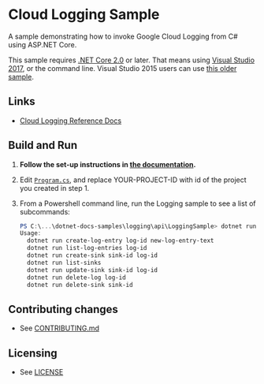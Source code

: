 # Cloud Logging Sample

A sample demonstrating how to invoke Google Cloud Logging from C# using ASP.NET Core.

This sample requires [.NET Core 2.0](
    https://www.microsoft.com/net/core) or later.  That means using
[Visual Studio 2017](
    https://www.visualstudio.com/), or the command line.  Visual Studio 2015 users
can use [this older sample](
    https://github.com/GoogleCloudPlatform/dotnet-docs-samples/tree/vs2015/logging/api).

## Links

- [Cloud Logging Reference Docs](https://cloud.google.com/logging/docs/)

## Build and Run

1.  **Follow the set-up instructions in [the documentation](https://cloud.google.com/dotnet/docs/setup).**

2.  Edit [`Program.cs`](LoggingSample/Program.cs), and replace YOUR-PROJECT-ID with id
    of the project you created in step 1.

5.  From a Powershell command line, run the Logging sample to see a list of
    subcommands:

    ```ps1
    PS C:\...\dotnet-docs-samples\logging\api\LoggingSample> dotnet run
    Usage:
      dotnet run create-log-entry log-id new-log-entry-text
      dotnet run list-log-entries log-id
      dotnet run create-sink sink-id log-id
      dotnet run list-sinks
      dotnet run update-sink sink-id log-id
      dotnet run delete-log log-id
      dotnet run delete-sink sink-id
    ```

## Contributing changes

* See [CONTRIBUTING.md](../../CONTRIBUTING.md)

## Licensing

* See [LICENSE](../../LICENSE)
